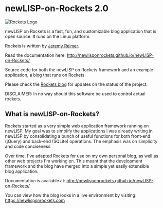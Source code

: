 newLISP-on-Rockets 2.0
======================

![Rockets Logo](images/newlisp-rockets-picture-small.jpg)

newLISP on Rockets is a fast, fun, and customizable blog application that is open source. It runs on the Linux platform.

Rockets is written by [Jeremy Reimer](https://jeremyreimer.com).

Read the documentation here: http://newlisponrockets.github.io/newLISP-on-Rockets/

Source code for both the newLISP on Rockets framework and an example application, a blog that runs on Rockets.

Please check the [Rockets blog](https://newlisponrockets.com) for updates on the status of the project.

DISCLAIMER: In no way should this software be used to control actual rockets.  

What is newLISP-on-Rockets?
---------------------------

Rockets started as a very simple web application framework running on newLISP.  My goal was to simplify the applications I was already writing in newLISP by consolidating a bunch of useful functions for both front-end (jQuery) and back-end (SQLite) operations.  The emphasis was on simplicity and code conciseness.

Over time, I've adapted Rockets for use on my own personal blog, as well as other web projects I'm working on. This meant that the development framework and the blog have merged into a simple yet easily extensible blog application. 

Documentation is available at: http://newlisponrockets.github.io/newLISP-on-Rockets/

You can view how the blog looks in a live environment by visiting: https://newlisponrockets.com

